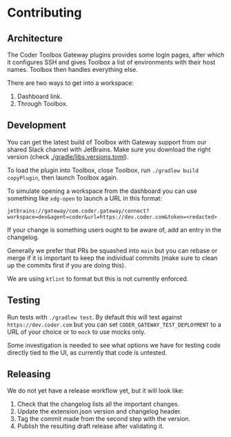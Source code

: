 # Contributing

## Architecture

The Coder Toolbox Gateway plugins provides some login pages, after which
it configures SSH and gives Toolbox a list of environments with their
host names. Toolbox then handles everything else.

There are two ways to get into a workspace:

1. Dashboard link.
2. Through Toolbox.

## Development

You can get the latest build of Toolbox with Gateway support from our shared 
Slack channel with JetBrains. Make sure you download the right version (check
[./gradle/libs.versions.toml](./gradle/libs.versions.toml)).

To load the plugin into Toolbox, close Toolbox, run `./gradlew build copyPlugin`,
then launch Toolbox again.

To simulate opening a workspace from the dashboard you can use something like
`xdg-open` to launch a URL in this format:

```
jetbrains://gateway/com.coder.gateway/connect?workspace=dev&agent=coder&url=https://dev.coder.com&token=<redacted>
```

If your change is something users ought to be aware of, add an entry in the
changelog.

Generally we prefer that PRs be squashed into `main` but you can rebase or merge
if it is important to keep the individual commits (make sure to clean up the
commits first if you are doing this).

We are using `ktlint` to format but this is not currently enforced.

## Testing

Run tests with `./gradlew test`. By default this will test against
`https://dev.coder.com` but you can set `CODER_GATEWAY_TEST_DEPLOYMENT` to a URL
of your choice or to `mock` to use mocks only.

Some investigation is needed to see what options we have for testing code 
directly tied to the UI, as currently that code is untested.

## Releasing

We do not yet have a release workflow yet, but it will look like:

1. Check that the changelog lists all the important changes.
2. Update the extension.json version and changelog header.
3. Tag the commit made from the second step with the version.
4. Publish the resulting draft release after validating it.
